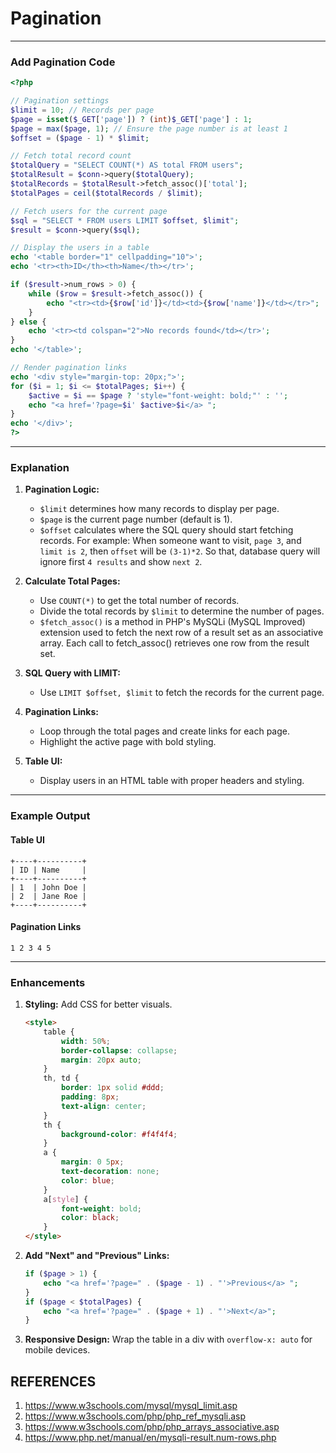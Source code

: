 # Pagination

---

### Add Pagination Code

```php
<?php

// Pagination settings
$limit = 10; // Records per page
$page = isset($_GET['page']) ? (int)$_GET['page'] : 1;
$page = max($page, 1); // Ensure the page number is at least 1
$offset = ($page - 1) * $limit;

// Fetch total record count
$totalQuery = "SELECT COUNT(*) AS total FROM users";
$totalResult = $conn->query($totalQuery);
$totalRecords = $totalResult->fetch_assoc()['total'];
$totalPages = ceil($totalRecords / $limit);

// Fetch users for the current page
$sql = "SELECT * FROM users LIMIT $offset, $limit";
$result = $conn->query($sql);

// Display the users in a table
echo '<table border="1" cellpadding="10">';
echo '<tr><th>ID</th><th>Name</th></tr>';

if ($result->num_rows > 0) {
    while ($row = $result->fetch_assoc()) {
        echo "<tr><td>{$row['id']}</td><td>{$row['name']}</td></tr>";
    }
} else {
    echo '<tr><td colspan="2">No records found</td></tr>';
}
echo '</table>';

// Render pagination links
echo '<div style="margin-top: 20px;">';
for ($i = 1; $i <= $totalPages; $i++) {
    $active = $i == $page ? 'style="font-weight: bold;"' : '';
    echo "<a href='?page=$i' $active>$i</a> ";
}
echo '</div>';
?>
```

---

### Explanation

1. **Pagination Logic:**
   - `$limit` determines how many records to display per page.
   - `$page` is the current page number (default is 1).
   - `$offset` calculates where the SQL query should start fetching records. For example: When someone want to visit, `page 3`, and `limit is 2`, then `offset` will be `(3-1)*2`. So that, database query will ignore first `4 results` and show `next 2`.

2. **Calculate Total Pages:**
   - Use `COUNT(*)` to get the total number of records.
   - Divide the total records by `$limit` to determine the number of pages.
   - `$fetch_assoc()` is a method in PHP's MySQLi (MySQL Improved) extension used to fetch the next row of a result set as an associative array. Each call to fetch_assoc() retrieves one row from the result set.

3. **SQL Query with LIMIT:**
   - Use `LIMIT $offset, $limit` to fetch the records for the current page.

4. **Pagination Links:**
   - Loop through the total pages and create links for each page.
   - Highlight the active page with bold styling.

5. **Table UI:**
   - Display users in an HTML table with proper headers and styling.

---

### Example Output

#### Table UI
```
+----+----------+
| ID | Name     |
+----+----------+
| 1  | John Doe |
| 2  | Jane Roe |
+----+----------+
```

#### Pagination Links
```
1 2 3 4 5
```

---

### Enhancements

1. **Styling:**
   Add CSS for better visuals.
   ```html
   <style>
       table {
           width: 50%;
           border-collapse: collapse;
           margin: 20px auto;
       }
       th, td {
           border: 1px solid #ddd;
           padding: 8px;
           text-align: center;
       }
       th {
           background-color: #f4f4f4;
       }
       a {
           margin: 0 5px;
           text-decoration: none;
           color: blue;
       }
       a[style] {
           font-weight: bold;
           color: black;
       }
   </style>
   ```

2. **Add "Next" and "Previous" Links:**
   ```php
   if ($page > 1) {
       echo "<a href='?page=" . ($page - 1) . "'>Previous</a> ";
   }
   if ($page < $totalPages) {
       echo "<a href='?page=" . ($page + 1) . "'>Next</a>";
   }
   ```

3. **Responsive Design:**
   Wrap the table in a div with `overflow-x: auto` for mobile devices.


## REFERENCES
1. https://www.w3schools.com/mysql/mysql_limit.asp
2. https://www.w3schools.com/php/php_ref_mysqli.asp
3. https://www.w3schools.com/php/php_arrays_associative.asp
4. https://www.php.net/manual/en/mysqli-result.num-rows.php